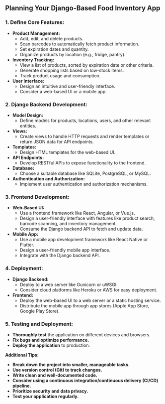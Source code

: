 ## Planning Your Django-Based Food Inventory App

### 1. **Define Core Features:**

- **Product Management:**
    - Add, edit, and delete products.
    - Scan barcodes to automatically fetch product information.
    - Set expiration dates and quantity.
    - Organize products by location (e.g., fridge, pantry).
- **Inventory Tracking:**
    - View a list of products, sorted by expiration date or other criteria.
    - Generate shopping lists based on low-stock items.
    - Track product usage and consumption.
- **User Interface:**
    - Design an intuitive and user-friendly interface.
    - Consider a web-based UI or a mobile app.

### 2. **Django Backend Development:**

- **Model Design:**
    - Define models for products, locations, users, and other relevant entities.
- **Views:**
    - Create views to handle HTTP requests and render templates or return JSON data for API endpoints.
- **Templates:**
    - Design HTML templates for the web-based UI.
- **API Endpoints:**
    - Develop RESTful APIs to expose functionality to the frontend.
- **Database:**
    - Choose a suitable database like SQLite, PostgreSQL, or MySQL.
- **Authentication and Authorization:**
    - Implement user authentication and authorization mechanisms.

### 3. **Frontend Development:**

- **Web-Based UI:**
    - Use a frontend framework like React, Angular, or Vue.js.
    - Design a user-friendly interface with features like product search, barcode scanning, and inventory management.
    - Consume the Django backend API to fetch and update data.
- **Mobile App:**
    - Use a mobile app development framework like React Native or Flutter.
    - Design a user-friendly mobile app interface.
    - Integrate with the Django backend API.

### 4. **Deployment:**

- **Django Backend:**
    - Deploy to a web server like Gunicorn or uWSGI.
    - Consider cloud platforms like Heroku or AWS for easy deployment.
- **Frontend:**
    - Deploy the web-based UI to a web server or a static hosting service.
    - Distribute the mobile app through app stores (Apple App Store, Google Play Store).

### 5. **Testing and Deployment:**

- **Thoroughly test** the application on different devices and browsers.
- **Fix bugs and optimize performance.**
- **Deploy the application** to production.

**Additional Tips:**

- **Break down the project into smaller, manageable tasks.**
- **Use version control (Git) to track changes.**
- **Write clean and well-documented code.**
- **Consider using a continuous integration/continuous delivery (CI/CD) pipeline.**
- **Prioritize security and data privacy.**
- **Test your application regularly.**

